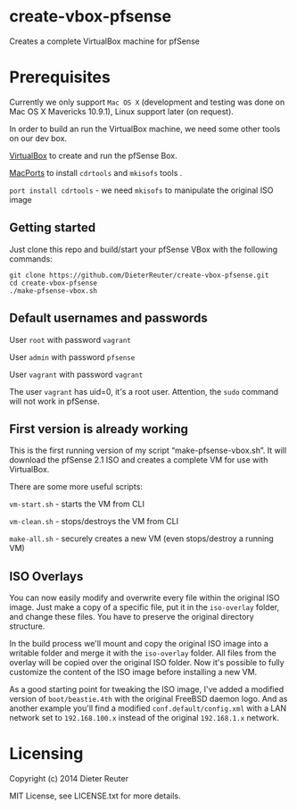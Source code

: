 create-vbox-pfsense
===================

Creates a complete VirtualBox machine for pfSense


# Prerequisites

Currently we only support `Mac OS X` (development and testing was done on Mac OS X Mavericks 10.9.1),
Linux support later (on request).

In order to build an run the VirtualBox machine, we need some other tools on our dev box.

[VirtualBox](http://virtualbox.org) to create and run the pfSense Box. 

[MacPorts](http://www.macports.org/install.php) to install `cdrtools` and `mkisofs` tools .

   `port install cdrtools` - we need `mkisofs` to manipulate the original ISO image


## Getting started
Just clone this repo and build/start your pfSense VBox with the following commands:

    git clone https://github.com/DieterReuter/create-vbox-pfsense.git
    cd create-vbox-pfsense
    ./make-pfsense-vbox.sh


## Default usernames and passwords

User `root` with password `vagrant`

User `admin` with password `pfsense`

User `vagrant` with password `vagrant`

The user `vagrant` has uid=0, it's a root user. 
Attention, the `sudo` command will not work in pfSense.


## First version is already working
This is the first running version of my script “make-pfsense-vbox.sh”. 
It will download the pfSense 2.1 ISO and creates a complete VM for use with VirtualBox.

There are some more useful scripts:

`vm-start.sh` - starts the VM from CLI

`vm-clean.sh` - stops/destroys the VM from CLI

`make-all.sh` - securely creates a new VM (even stops/destroy a running VM)


## ISO Overlays
You can now easily modify and overwrite every file within the original ISO image. 
Just make a copy of a specific file, put it in the `iso-overlay` folder, and change these files.
You have to preserve the original directory structure.

In the build process we'll mount and copy the original ISO image into a writable folder and merge it with the
`iso-overlay` folder.  All files from the overlay will be copied over the original ISO folder.  Now it's possible
to fully customize the content of the ISO image before installing a new VM.

As a good starting point for tweaking the ISO image, I've added a modified version of `boot/beastie.4th` 
with the original FreeBSD daemon logo.
And as another example you'll find a modified `conf.default/config.xml` with a LAN network 
set to `192.168.100.x` instead of the original `192.168.1.x` network.


# Licensing
Copyright (c) 2014 Dieter Reuter

MIT License, see LICENSE.txt for more details.
